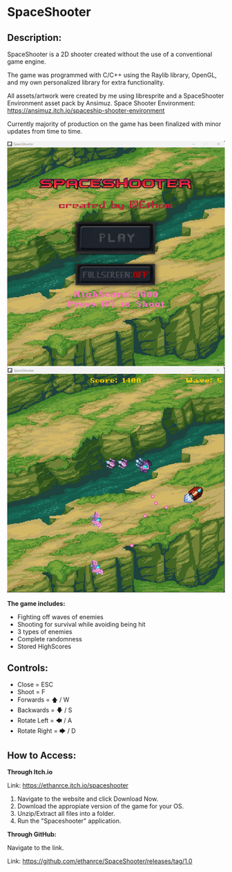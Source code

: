 # SpaceShooter

## Description:

SpaceShooter is a 2D shooter created without the use of a conventional game engine. 

The game was programmed with C/C++ using the Raylib library, OpenGL, and my own personalized library for extra functionality.

All assets/artwork were created by me using libresprite and a SpaceShooter Environment asset pack by Ansimuz.
Space Shooter Environment: https://ansimuz.itch.io/spaceship-shooter-environment

Currently majority of production on the game has been finalized with minor updates from time to time.

![MainMenu](images/MainMenu.png)
![GamePlay](images/GamePlay.png)

**The game includes:**
- Fighting off waves of enemies
- Shooting for survival while avoiding being hit
- 3 types of enemies
- Complete randomness
- Stored HighScores

## Controls:
- Close = ESC
- Shoot = F
- Forwards = 🡅 / W 
- Backwards = 🡇 / S
- Rotate Left = 🡄 / A 
- Rotate Right = 🡆 / D 

## How to Access:
**Through Itch.io**

Link: https://ethanrce.itch.io/spaceshooter
1. Navigate to the website and click Download Now.
2. Download the appropiate version of the game for your OS. 
3. Unzip/Extract all files into a folder.
4. Run the "Spaceshooter" application.

**Through GitHub:**

Navigate to the link.

Link: https://github.com/ethanrce/SpaceShooter/releases/tag/1.0
